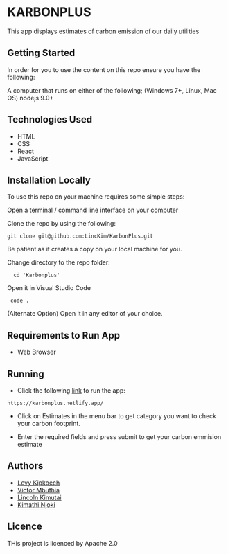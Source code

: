 #  KARBONPLUS

 This app displays estimates of carbon emission of our daily utilities 

## Getting Started

In order for you to use the content on this repo ensure you have the following:

A computer that runs on either of the following; (Windows 7+, Linux, Mac OS) nodejs 9.0+

## Technologies Used

* HTML
* CSS
* React
* JavaScript

## Installation Locally

To use this repo on your machine requires some simple steps:

Open a terminal / command line interface on your computer

Clone the repo by using the following:

    git clone git@github.com:LincKim/KarbonPlus.git

Be patient as it creates a copy on your local machine for you.

Change directory to the repo folder:

      cd 'Karbonplus'

 Open it in Visual Studio Code

     code .

 (Alternate Option) Open it in any editor of your choice.

 ## Requirements to Run App

* Web Browser


## Running

* Click the following [link](https://karbonplus.netlify.app/) to run the app:

``` https://karbonplus.netlify.app/ ```

* Click on Estimates in the menu bar to get category you want to check your carbon footprint.

* Enter the required fields and press submit to get your carbon emmision estimate


## Authors

*  [Levy Kipkoech](https://github.com/levykipkoech) 
* [Victor Mbuthia](https://github.com/viktor-kangi) 
* [Lincoln Kimutai](https://github.com/LincKim)
* [Kimathi Njoki](https://github.com/kimathinjoki)

## Licence
THis project is licenced by Apache 2.0